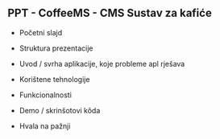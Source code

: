 
## PPT - CoffeeMS - CMS Sustav za kafiće

- Početni slajd
- Struktura prezentacije

- Uvod / svrha aplikacije, koje probleme apl rješava
- Korištene tehnologije
- Funkcionalnosti

- Demo / skrinšotovi kôda
- Hvala na pažnji

